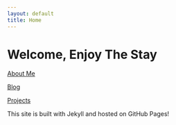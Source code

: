 ```yaml
---
layout: default
title: Home
---
```


# Welcome, Enjoy The Stay


[About Me](/about.md)

[Blog](/blog)


[Projects](/Projects/ProjectHome.md)


This site is built with Jekyll and hosted on GitHub Pages!

